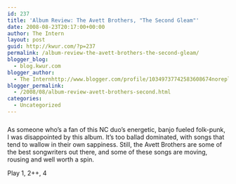 ```yaml
---
id: 237
title: 'Album Review: The Avett Brothers, "The Second Gleam"'
date: 2008-08-23T20:17:00+00:00
author: The Intern
layout: post
guid: http://kwur.com/?p=237
permalink: /album-review-the-avett-brothers-the-second-gleam/
blogger_blog:
  - blog.kwur.com
blogger_author:
  - The Internhttp://www.blogger.com/profile/10349737742583608674noreply@blogger.com
blogger_permalink:
  - /2008/08/album-review-avett-brothers-second.html
categories:
  - Uncategorized
---
```

<div class="pf-content">
  <p>
    <a onblur="try {parent.deselectBloggerImageGracefully();} catch(e) {}" href="http://www.kwur.com/blog/uploaded_images/avett-brotherssmall-739603.jpg"><img style="margin: 0px auto 10px; display: block; text-align: center; cursor: pointer;" src="http://www.kwur.com/blog/uploaded_images/avett-brotherssmall-739546.jpg" alt="" border="0" /></a>As someone who’s a fan of this NC duo’s energetic, banjo fueled folk-punk, I was disappointed by this album. It’s too ballad dominated, with songs that tend to wallow in their own sappiness. Still, the Avett Brothers are some of the best songwriters out there, and some of these songs are moving, rousing and well worth a spin.
  </p>
  
  <p>
    Play 1, 2++, 4
  </p>
</div>
